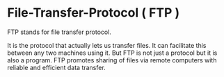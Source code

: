 # File-Transfer-Protocol ( FTP )

FTP stands for file transfer protocol. 

It is the protocol that actually lets us transfer files. It can facilitate this between any two machines using it. But FTP is not just a protocol but it is also a program. FTP promotes sharing of files via remote computers with reliable and efficient data transfer. 
